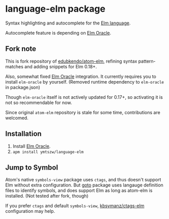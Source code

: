 # language-elm package

Syntax highlighting and autocomplete for the [Elm language](http://elm-lang.org/).

Autocomplete feature is depending on [Elm Oracle](https://github.com/ElmCast/elm-oracle).

## Fork note

This is fork repository of [edubkendo/atom-elm](https://github.com/edubkendo/atom-elm), refining syntax pattern-matches and adding snippets for Elm 0.18+.

Also, somewhat fixed [Elm Oracle](https://github.com/ElmCast/elm-oracle) integration.
It currently requires you to install `elm-oracle` by yourself. (Removed runtime dependency to `elm-oracle` in package.json)

Though `elm-oracle` itself is not actively updated for 0.17+, so activating it is not so recommendable for now.

Since original `atom-elm` repository is stale for some time, contributions are welcomed.

## Installation

1. Install [Elm Oracle](https://github.com/ElmCast/elm-oracle).
2. `apm install ymtszw/language-elm`

## Jump to Symbol

Atom's native `symbols-view` package uses `ctags`, and thus doesn't support Elm without extra configuration.
But [goto](https://atom.io/packages/goto) package uses langauge definition files to identify symbols, and does support Elm as long as atom-elm is installed.
(Not tested after fork, though)

If you prefer `ctags` and default `symbols-view`, [kbsymanz/ctags-elm](https://github.com/kbsymanz/ctags-elm) configuration may help.
